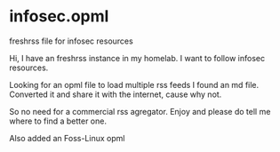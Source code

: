 # infosec.opml
freshrss file for infosec resources

Hi, I have an freshrss instance in my homelab. I want to follow infosec resources. 

Looking for an opml file to load multiple rss feeds I found an md file. Converted it and share it with the internet, cause why not.

So no need for a commercial rss agregator. Enjoy and please do tell me where to find a better one. 

Also added an Foss-Linux opml 
